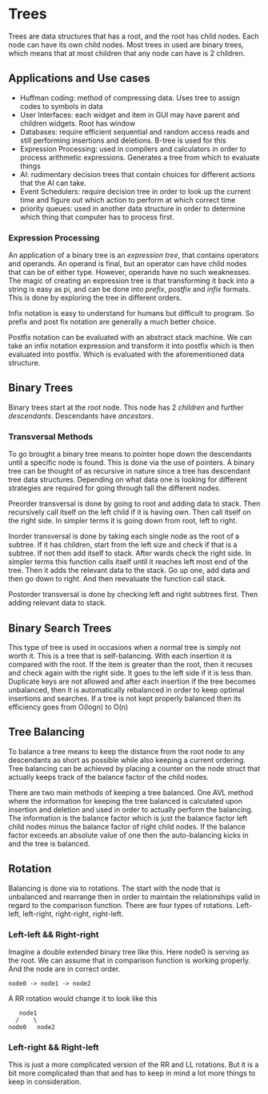 # Trees

Trees are data structures that has a root, and the root has child nodes. Each node can have
its own child nodes. Most trees in used are binary trees, which means that at most children that
any node can have is 2 children.

## Applications and Use cases

- Huffman coding: method of compressing data. Uses tree to assign codes to symbols in data
- User Interfaces: each widget and item in GUI may have parent and children widgets. Root has window
- Databases: require efficient sequential and random access reads and still performing insertions and deletions. B-tree is used for this
- Expression Processing: used in compilers and calculators in order to process arithmetic expressions. Generates a tree from which to evaluate things
- AI: rudimentary decision trees that contain choices for different actions that the AI can take.
- Event Schedulers: require decision tree in order to look up the current time and figure out which action to perform at which correct time
- priority queues: used in another data structure in order to determine which thing that computer has to process first.

### Expression Processing

An application of a binary tree is an *expression tree*, that contains operators and operands. 
An operand is final, but an operator can have child nodes that can be of either type. However, operands
have no such weaknesses. The magic of creating an expression tree is that transforming it back
into a string is easy as pi, and can be done into *prefix*, *postfix* and *infix* formats.
This is done by exploring the tree in different orders. 

Infix notation is easy to understand for humans but difficult to program. So prefix and post fix 
notation are generally a much better choice. 

Postfix notation can be evaluated with an abstract stack machine. We can take an infix notation expression
and transform it into postfix which is then evaluated into postfix. Which is evaluated with the 
aforementioned data structure.

## Binary Trees

Binary trees start at the *root* node. This node has 2 *children* and further *descendants*.
Descendants have *ancestors*. 

### Transversal Methods

To go brought a binary tree means to pointer hope down the descendants until a specific node is found.
This is done via the use of pointers. A binary tree can be thought of as recursive in nature since 
a tree has descendant tree data structures. Depending on what data one is looking for different strategies 
are required for going through tall the different nodes.

Preorder transversal is done by going to root and adding data to stack. Then recursively call itself on 
the left child if it is having own. Then call itself on the right side.
In simpler terms it is going down from root, left to right.

Inorder transversal is done by taking each single node as the root of a subtree. If it has children, 
start from the left size and check if that is a subtree. If not then add itself to stack. After wards 
check the right side.
In simpler terms this function calls itself until it reaches left most end of the tree. Then it
adds the relevant data to the stack. Go up one, add data and then go down to right. And then reevaluate
the function call stack.

Postorder transversal is done by checking left and right subtrees first. Then adding relevant data to stack.


## Binary Search Trees

This type of tree is used in occasions when a normal tree is simply not worth it. This is a tree that is 
self-balancing. With each insertion it is compared with the root. If the item is greater than the root,
then it recuses and check again with the right side. It goes to the left side if it is less than.
Duplicate keys are not allowed and after each insertion if the tree becomes unbalanced, then it 
is automatically rebalanced in order to keep optimal insertions and searches. If a tree is not kept properly
balanced then its efficiency goes from O(logn) to O(n)

## Tree Balancing

To balance a tree means to keep the distance from the root node to any descendants as short as 
possible while also keeping a current ordering. Tree balancing can be achieved by placing a counter on
the node struct that actually keeps track of the balance factor of the child nodes.

There are two main methods of keeping a tree balanced. One AVL method where the information for keeping 
the tree balanced is calculated upon insertion and deletion and used in order to actually perform the
balancing. The information is the balance factor which is just the balance factor left child nodes 
minus the balance factor of right child nodes. If the balance factor exceeds an absolute value of
one then the auto-balancing kicks in and the tree is balanced.

## Rotation

Balancing is done via to rotations. The start with the node that is unbalanced and rearrange then in 
order to maintain the relationships valid in regard to the comparison function. There are four types 
of rotations. Left-left, left-right, right-right, right-left.

### Left-left && Right-right

Imagine a double extended binary tree like this. Here node0 is serving as the root. We can assume that in comparison function is working properly. And the node are in correct order.


```
node0 -> node1 -> node2
```

A RR rotation would change it to look like this

```
   node1 
  /    \
node0   node2
```

### Left-right && Right-left

This is just a more complicated version of the RR and LL rotations. But it is a bit more complicated than 
that and has to keep in mind a lot more things to keep in consideration.
